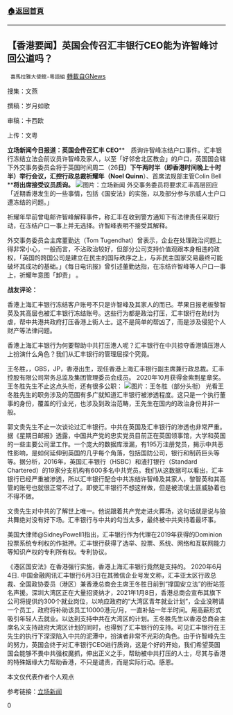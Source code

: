 ###  [:house:返回首頁](https://github.com/ourhimalayas/txt)
---

## 【香港要闻】英国会传召汇丰银行CEO能为许智峰讨回公道吗？
` 喜馬拉雅大使館-粵語組` [轉載自GNews](https://gnews.org/zh-hans/810699/)

搜集：文燕

撰稿：岁月如歌

审稿：卡西欧

上传：文粤

**立场新闻今日报道：英国会传召汇丰 CEO****　质询许智峰冻结户口事件。汇丰银行冻结立法会前议员许智峰及家人，以至「好邻舍北区教会」的户口，英国国会辖下外交事务委员会将于英国时间周二（26****日）下午两时半（即香港时间晚上十时半）举行会议，汇控行政总裁祈耀年（Noel Quinn****）、首席法规部主管Colin Bell ****将出席接受议员质询。**
![]()![](https://gnews.org/wp-content/uploads/2021/01/jpg-202101125-11_UdmNb_1200x0-1.jpg)图片：立场新闻
外交事务委员将要求汇丰高层回应「近期香港发生的一些事情，包括《国安法》的实施，以及部分参与示威人士户口遭冻结的问题。」

祈耀年早前曾电邮许智峰解释事件，称汇丰在收到警方通知下有法律责任采取行动，在冻结户口一事上并无选择。许智峰表明不接受其解释。

外交事务委员会主席董勤达（Tom Tugendhat）曾表示，企业在处理政治问题上得非常小心，一般而言，不沾政治较好，但部分公司支持价值观跟本身相违的政权，「英国的跨国公司是建立在民主的国际秩序之上，与非民主国家交易最终可能破坏其成功的基础。」《每日电讯报》曾引述董勤达指，在冻结许智峰等人户口一事上，祈耀年意图「卸责」 。

**战友评论：**

香港上海汇丰银行冻结客户账号不只是许智峰及其家人的而已。苹果日报老板黎智英及其高层也被汇丰银行冻结账号。这些行为都是政治打压，汇丰银行在助纣为虐，帮中共港共政府打压香港上街人士。这不是简单的帮凶了，而是涉及侵犯个人财产等法律问题。

香港上海汇丰银行为何要帮助中共打压港人呢？汇丰银行在中共掠夺香港镇压港人上扮演什么角色？我们从汇丰银行的管理层探个究竟。

王冬胜，，GBS，JP，香港出生，现任香港上海汇丰银行副主席兼行政总裁。汇丰控股有限公司常务总监及集团管理委员会成员。 2020年10月获得金紫荆星章奖。王冬胜先生不止这点头衔，还有很多公职：
![]()![](https://gnews.org/wp-content/uploads/2021/01/jpg-0125-ss-2.jpg)图片：王冬胜（部分头衔）
光看王冬胜先生的职务涉及的范围有多广就知道汇丰银行被渗透程度。这只是一个执行董事的身份，覆盖的行业光，也涉及到政治范畴，王先生在国内的政治身份并非一般。

郭文贵先生不止一次谈论过汇丰银行。中共在英国及汇丰银行的渗透也非常严重。据《星期日邮报》透露，中国共产党的忠实党员目前正在英国领事馆，大学和英国的一些主要公司里工作。一个庞大的数据库泄漏，有195万注册党员，揭示中共恶性影响，是如何延伸到英国的几乎每个角落，包括国防公司，银行和制药巨头等等。据分析，2016年，英国汇丰银行（HSBC）和渣打银行（Standard Chartered）的19家分支机构有600多名中共党员。我们从这数据可以看出，汇丰银行已经严重被渗透，所以汇丰银行配合中共冻结许智峰及其家人，黎智英和其高管的账号也就很正常不过了。即使汇丰银行不想这样做，但是被流氓土匪威胁着也不得不做。

文贵先生对中共的了解世上唯一。他说跟着共产党走进火葬场，这句话就是说与狼共舞绝对没有好下场。汇丰银行与中共的勾当太多，最终被中共夹持着最坏事。

美国大律师@SidneyPowell1指出，汇丰银行作为代理在2019年获得的Dominion投票系统专利权的作抵押。汇丰银行获得了选举、投票、系统、网络和互联网能力等知识产权的专利所有权。专利协议。

《港区国安法》在香港强行实施，香港上海汇丰银行竟然是支持的。 2020年6月4日. 中国金融网讯汇丰银行6月3日在其微信企业号发文称，汇丰亚太区行政总裁、全国政协委员（港区）兼香港总商会主席王冬胜日前到“撑国安立法”的街站签名声援。深圳大湾区正在大量招贤纳才，2021年1月8日，香港总商会宣布其旗下公司将提供约300个就业岗位，以响应政府的“大湾区青年就业计划”，企业没聘请一个员工，政府将补助该员工10000港元/月，一直补贴一年半时间。用高薪形式吸引年轻人去就业。以达到支持中共在大湾区的计划。王冬胜先生以香港总商会主席名义支持政府大湾区计划的同时，也得到了汇丰银行的支持。可见汇丰银行在王先生的执行下深深陷入中共的泥潭中，扮演者非常不光彩的角色。由于许智峰先生的努力，英国会终于对汇丰银行CEO进行质询，这是个好的开始，我们希望英国国会能够不畏中共强权魔抓，伸出正义之手，帮助被中共打压的人士，尽其与香港的特殊姻缘大力帮助香港，不只是谴责，而是实际行动。感恩。

本文仅代表作者个人观点

参考链接：[立场新闻](https://www.thestandnews.com/politics/%E8%8B%B1%E5%9C%8B%E6%9C%83%E5%82%B3%E5%8F%AC%E5%8C%AF%E8%B1%90-ceo-%E8%B3%AA%E8%A9%A2%E8%A8%B1%E6%99%BA%E5%B3%AF%E5%87%8D%E7%B5%90%E6%88%B6%E5%8F%A3%E4%BA%8B%E4%BB%B6/)

0

